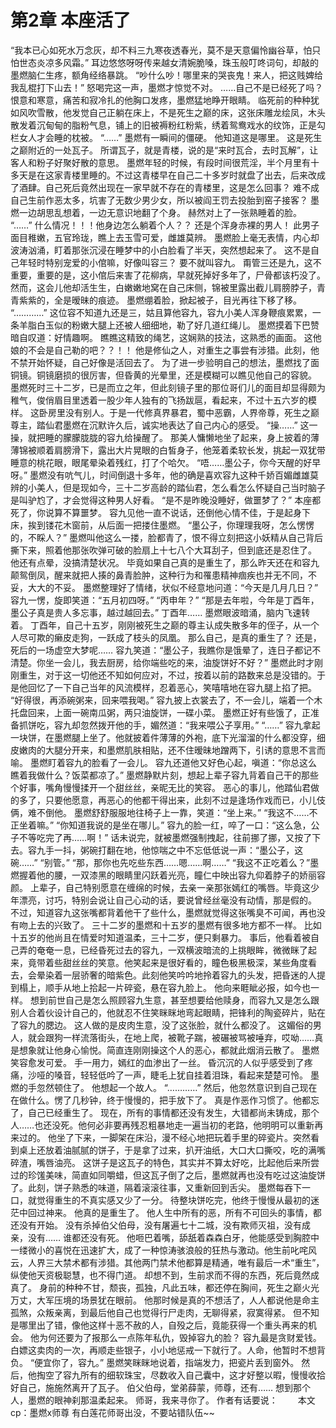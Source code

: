 # 第2章 本座活了
“我本已心如死水万念灰，却不料三九寒夜透春光，莫不是天意偏怜幽谷草，怕只怕世态炎凉多风霜。”
耳边悠悠呀呀传来越女清婉脆嗓，珠玉般叮咚词句，却敲的墨燃脑仁生疼，额角经络暴跳。
“吵什么吵！哪里来的哭丧鬼！来人，把这贱婢给我乱棍打下山去！”
怒喝完这一声，墨燃才惊觉不对。
……自己不是已经死了吗？
恨意和寒意，痛苦和寂冷扎的他胸口发疼，墨燃猛地睁开眼睛。
临死前的种种犹如风吹雪散，他发觉自己正躺在床上，不是死生之巅的床，这张床雕龙绘凤，木头散发着沉甸甸的脂粉气息，铺上的旧被褥粉红粉紫，绣着鸳鸯戏水的纹饰，正是勾栏女人才会睡的枕被。
“……”
墨燃有一瞬间的僵硬。
他知道这是哪里。
这是死生之巅附近的一处瓦子。
所谓瓦子，就是青楼，说的是“来时瓦合，去时瓦解”，让客人和粉子好聚好散的意思。
墨燃年轻的时候，有段时间很荒淫，半个月里有十多天是在这家青楼里睡的。不过这青楼早在自己二十多岁时就盘了出去，后来改成了酒肆。自己死后竟然出现在一家早就不存在的青楼里，这是怎么回事？
难不成自己生前作恶太多，坑害了无数少男少女，所以被阎王罚去投胎到窑子接客？
墨燃一边胡思乱想着，一边无意识地翻了个身。
赫然对上了一张熟睡着的脸。
“……”
什么情况！！！他身边怎么躺着个人？？
还是个浑身赤裸的男人！
此男子面目稚嫩，五官玲珑，瞧上去玉雪可爱，雌雄莫辨。
墨燃脸上毫无表情，内心却波涛汹涌，盯着那张沉浸在睡梦中的小白脸看了半天，突然想起来了。
这不是自己年轻时特别宠爱的小倌嘛，好像叫容三？
要不就叫容九。
甭管三还是九，这不重要，重要的是，这小倌后来害了花柳病，早就死掉好多年了，尸骨都该朽没了。然而，这会儿他却活生生，白嫩嫩地窝在自己床侧，锦被里露出截儿肩膀脖子，青青紫紫的，全是暧昧的痕迹。
墨燃绷着脸，掀起被子，目光再往下移了移。
“…………”
这位容不知道九还是三，姑且算他容九，容九小美人浑身鞭痕累累，一条羊脂白玉似的粉嫩大腿上还被人细细地，勒了好几道红绳儿。
墨燃摸着下巴赞暗自叹道：好情趣啊。
瞧瞧这精致的绳艺，这娴熟的技法，这熟悉的画面。
这他娘的不会是自己勒的吧？？！！
他是修仙之人，对重生之事尝有涉猎。此刻，他不禁开始怀疑，自己好像是活回去了。
为了进一步验明自己的想法，墨燃找了面铜镜。铜镜磨损的很厉害，但昏黄的光晕里，还是模糊可以瞧见他自己的容貌。
墨燃死时三十二岁，已是而立之年，但此刻镜子里的那位哥们儿的面目却显得颇为稚气，俊俏眉目里透着一股少年人独有的飞扬跋扈，看起来，不过十五六岁的模样。
这卧房里没有别人。于是一代修真界暴君，蜀中恶霸，人界帝尊，死生之巅尊主，踏仙君墨燃在沉默许久后，诚实地表达了自己内心的感受。
“操……”
这一操，就把睡的朦朦胧胧的容九给操醒了。
那美人慵懒地坐了起来，身上披着的薄薄锦被顺着肩膀滑下，露出大片晃眼的白皙身子，他笼着柔软长发，挑起一双犹带睡意的桃花眼，眼尾晕染着残红，打了个哈欠。
“唔……墨公子，你今天醒的好早呀。”
墨燃没有吭气儿，时间倒退十多年，他的确是喜欢容九这种千娇百媚雌雄莫辨的小美人，但是现如今，三十二岁高龄的踏仙君，怎么看怎么怀疑自己当时脑子是叫驴尥了，才会觉得这种男人好看。
“是不是昨晚没睡好，做噩梦了？”
本座都死了，你说算不算噩梦。
容九见他一直不说话，还倒他心情不佳，于是起身下床，挨到镂花木窗前，从后面一把搂住墨燃。
“墨公子，你理理我呀，怎么愣愣的，不睬人？”
墨燃叫他这么一搂，脸都青了，恨不得立刻把这小妖精从自己背后撕下来，照着他那张吹弹可破的脸扇上十七八个大耳刮子，但到底还是忍住了。
他还有点晕，没搞清楚状况。
毕竟如果自己真的是重生了，那么昨天还在和容九颠鸳倒凤，醒来就把人揍的鼻青脸肿，这种行为和罹患精神痼疾也并无不同，不妥，大大的不妥。
墨燃整理好了情绪，状似不经意地问道：“今天是几月几日？”
容九一愣，旋即笑道：“五月初四呀。”
“丙申年？”
“那是去年啦，今年是丁酉年，墨公子真是贵人多忘事，越过越回去。”
丁酉年……
墨燃眼波暗涌，脑内飞速转着。
丁酉年，自己十五岁，刚刚被死生之巅的尊主认成失散多年的侄子，从一个人尽可欺的癞皮走狗，一跃成了枝头的凤凰。
那么自己，是真的重生了？
还是，死后的一场虚空大梦呢……
容九笑道：“墨公子，我瞧你是饿晕了，连日子都记不清楚。你坐一会儿，我去厨房，给你端些吃的来，油旋饼好不好？”
墨燃此时才刚刚重生，对于这一切他还不知如何应对，不过，按着以前的路数来总是没错的。于是他回忆了一下自己当年的风流模样，忍着恶心，笑嘻嘻地在容九腿上掐了把。
“好得很，再添碗粥来，回来喂我喝。”
容九披上衣裳去了，不一会儿，端着一个木托盘回来，上面一碗南瓜粥，两只油旋饼，一碟小菜。
墨燃正好有些饿了，正准备抓饼吃，容九却忽然拨开他的手，媚然道：“我来喂公子享用。”
“……”
容九拿起一块饼，在墨燃腿上坐了。他就披着件薄薄的外袍，底下光溜溜的什么都没穿，细皮嫩肉的大腿分开来，和墨燃肌肤相贴，还不住暧昧地蹭两下，引诱的意思不言而喻。
墨燃盯着容九的脸看了一会儿。
容九还道他又好色心起，嗔道：“你总这么瞧着我做什么？饭菜都凉了。”
墨燃静默片刻，想起上辈子容九背着自己干的那些个好事，嘴角慢慢揉开一个甜丝丝，亲昵无比的笑容。
恶心的事儿，他踏仙君做的多了，只要他愿意，再恶心的他都干得出来，此刻不过是逢场作戏而已，小儿伎俩，难不倒他。
墨燃舒舒服服地往椅子上一靠，笑道：“坐上来。”
“我这不……不正坐着嘛。”
“你知道我说的是坐在哪儿。”
容九的脸一红，啐了一口：“这么急，公子不等吃完了再……啊！”
话未说完，就被墨燃强制拽起，往前挪了挪，又按了下去。容九手一抖，粥碗打翻在地，他惊喘之中不忘低低说一声：“墨公子，这碗……”
“别管。”
“那，那你也先吃些东西……嗯……啊……”
“我这不正吃着么？”墨燃握着他的腰，一双漆黑的眼睛里闪跃着光亮，瞳仁中映出容九仰着脖子的娇丽容颜。
上辈子，自己特别愿意在缠绵的时候，去亲一亲那张嫣红的嘴唇。毕竟这少年漂亮，讨巧，特别会说让自己心动的话，要说曾经丝毫没有动情，那是假的。
不过，知道容九这张嘴都背着他干了些什么，墨燃就觉得这张嘴臭不可闻，再也没有吻上去的兴致了。
三十二岁的墨燃和十五岁的墨燃有很多地方都不一样。
比如十五岁的他尚且在情爱时知道温柔，三十二岁，便只剩暴力。
事后，他看着被自己弄的奄奄一息，已经昏死过去的容九，一双横波暗流的上挑眼眸，微微眯了起来，竟带着些甜丝丝的笑意。他笑起来是很好看的，瞳色极黑极深，某些角度看去，会晕染着一层骄奢的暗紫色。此刻他笑吟吟地拎着容九的头发，把昏迷的人提到榻上，顺手从地上拾起一片碎瓷，悬在容九脸上。
他向来睚眦必报，如今也一样。
想到前世自己是怎么照顾容九生意，甚至想要给他赎身，而容九又是怎么跟别人合着伙设计自己的，他就忍不住笑眯眯地弯起眼睛，把锋利的陶瓷碎片，贴在了容九的腮边。
这人做的是皮肉生意，没了这张脸，就什么都没了。
这媚俗的男人，就会跟狗一样流落街头，在地上爬，被靴子踹，被碾被骂被唾弃，哎呦……真是想象就让他身心愉悦。简直连刚刚操这个人的恶心，都就此烟消云散了。
墨燃笑容愈发可爱。
手一用力，嫣红的血渗出了一丝。
昏沉沉的人似乎感受到了疼痛，沙哑的嗓音，轻轻低吟了一声，睫毛上犹自挂着泪珠，看起来楚楚可怜。
墨燃的手忽然顿住了。
他想起一个故人。
“…………”
然后，他忽然意识到自己现在在做什么。愣了几秒钟，终于慢慢的，把手放下了。
真是作恶作习惯了。他都忘了，自己已经重生了。
现在，所有的事情都还没有发生，大错都尚未铸成，那个人……也还没死。他何必非要再残忍粗暴地走一遍当初的老路，他明明可以重新再来过的。
他坐了下来，一脚架在床沿，漫不经心地把玩着手里的碎瓷片。突然看到桌上还放着油腻腻的饼子，于是拿了过来，扒开油纸，大口大口撕咬，吃的满嘴碎渣，嘴唇油亮。
这饼子是这瓦子的特色，其实并不算太好吃，比起他后来所尝过的珍馐美味，简直如同嚼蜡，但这瓦子倒了之后，墨燃就再也没有吃过这油旋饼了。此刻，饼子熟悉的味道，隔着滚滚往事，又重新回到舌尖。
墨燃每吞下一口，就觉得重生的不真实感又少了一分。
待整块饼吃完，他终于慢慢从最初的迷茫中回过神来。
他真的是重生了。
他人生中所有的恶，所有不可回头的事情，都还没有开始。
没有杀掉伯父伯母，没有屠遍七十二城，没有欺师灭祖，没有成亲，没有……
谁都还没有死。
他咂巴着嘴，舔舐着森森白牙，他能感受到胸腔中一缕微小的喜悦在迅速扩大，成了一种惊涛骇浪般的狂热与激动。他生前叱咤风云，人界三大禁术都有涉猎。其他两门禁术他都算是精通，唯有最后一术“重生”，纵使他天资极聪慧，也不得门道。
却想不到，生前求而不得的东西，死后竟然成真了。
身前的种种不甘，颓丧，孤独，凡此五味，都还停在胸间，死生之巅火光万丈，大军压境的场景犹在眼前。
他那时候是真的不想活了，人人都说他是命主孤煞，众叛亲离，到最后他自己也觉得行尸走肉，无聊得紧，寂寞得紧。
但不知是哪里出了错，像他这样十恶不赦的人，自殁之后，竟能获得一个重头再来的机会。
他为何还要为了报那么一点陈年私仇，毁掉容九的脸？
容九最是贪财爱钱。白嫖这卖肉的一次，再顺走些银子，小小地惩戒一下就行了。人命，他暂时不想背负。
“便宜你了，容九。”
墨燃笑眯眯地说着，指端发力，把瓷片丢到窗外。
然后，他掏空了容九所有的细软珠宝，尽数收入自己囊中，这才好整以暇，慢慢收拾好自己，施施然离开了瓦子。
伯父伯母，堂弟薛蒙，师尊，还有……
想到那个人，墨燃的眼神刹那温柔起来。
师哥，我来寻你了。
作者有话要说：　　
本文cp：墨燃x师尊
有白莲花师哥出没，不要站错队伍~~

